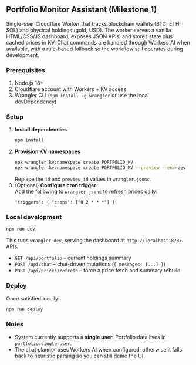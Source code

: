 ## Portfolio Monitor Assistant (Milestone 1)

Single-user Cloudflare Worker that tracks blockchain wallets (BTC, ETH, SOL) and physical holdings (gold, USD). The worker serves a vanilla HTML/CSS/JS dashboard, exposes JSON APIs, and stores state plus cached prices in KV. Chat commands are handled through Workers AI when available, with a rule-based fallback so the workflow still operates during development.

### Prerequisites
1. Node.js 18+
2. Cloudflare account with Workers + KV access
3. Wrangler CLI (`npm install -g wrangler` or use the local devDependency)

### Setup
1. **Install dependencies**
   ```bash
   npm install
   ```
2. **Provision KV namespaces**
   ```bash
   npx wrangler kv:namespace create PORTFOLIO_KV
   npx wrangler kv:namespace create PORTFOLIO_KV --preview --env=dev
   ```
   Replace the `id` and `preview_id` values in `wrangler.jsonc`.
3. (Optional) **Configure cron trigger**  
   Add the following to `wrangler.jsonc` to refresh prices daily:
   ```jsonc
   "triggers": { "crons": ["0 2 * * *"] }
   ```

### Local development
```bash
npm run dev
```
This runs `wrangler dev`, serving the dashboard at `http://localhost:8787`. APIs:
- `GET /api/portfolio` – current holdings summary
- `POST /api/chat` – chat-driven mutations (`{ messages: [...] }`)
- `POST /api/prices/refresh` – force a price fetch and summary rebuild

### Deploy
Once satisfied locally:
```bash
npm run deploy
```

### Notes
- System currently supports a **single user**. Portfolio data lives in `portfolio:single-user`.
- The chat planner uses Workers AI when configured; otherwise it falls back to heuristic parsing so you can still demo the UI.
